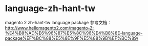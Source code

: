 # language-zh-hant-tw
magento 2 zh-hant-tw language package
参考文档： http://www.hellomagento2.com/magento-2-%E4%B8%AD%E6%96%87%E5%8C%96%E4%B8%8E-language-package%EF%BC%88%E5%8E%9F%E5%88%9B%EF%BC%89/
